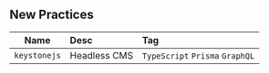 ## New Practices


|Name|Desc|Tag|
|:---:|:---|:---|
| `keystonejs` | Headless CMS | `TypeScript` `Prisma` `GraphQL` | 